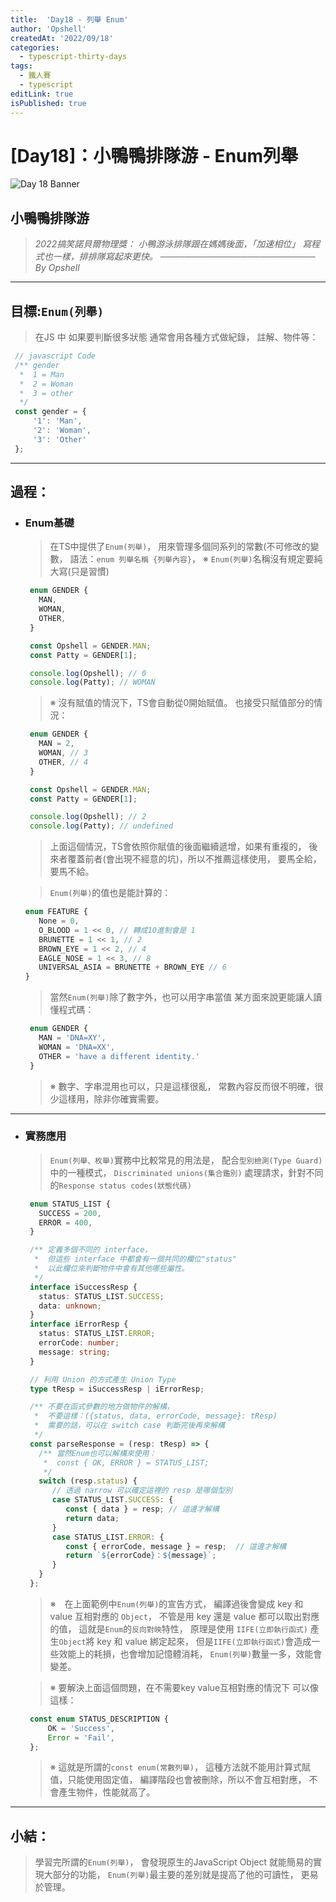 ```yaml
---
title:  'Day18 - 列舉 Enum'
author: 'Opshell'
createdAt: '2022/09/18'
categories:
  - typescript-thirty-days
tags:
  - 鐵人賽
  - typescript
editLink: true
isPublished: true
---
```


# [Day18]：小鴨鴨排隊游 - Enum列舉
![Day 18 Banner](https://ithelp.ithome.com.tw/upload/images/20220918/20109918LE2OXMGxeB.jpg)

## 小鴨鴨排隊游
> *2022搞笑諾貝爾物理獎：*
> *小鴨游泳排隊跟在媽媽後面，「加速相位」*
> *寫程式也一樣，排排隊寫起來更快。*
> *───────────────────────── By Opshell*

---
## 目標:`Enum(列舉)`
   > 在JS 中 如果要判斷很多狀態
   > 通常會用各種方式做紀錄，
   > 註解、物件等：
   ```javascript
    // javascript Code
    /** gender
     *  1 = Man
     *  2 = Woman
     *  3 = other
     */
    const gender = {
        '1': 'Man',
        '2': 'Woman',
        '3': 'Other'
    };
   ```

---
## 過程：
- ### Enum基礎
   > 在TS中提供了`Enum(列舉)`，
   > 用來管理多個同系列的常數(不可修改的變數，
   > 語法：`enum 列舉名稱 {列舉內容}`，
   > ※ `Enum(列舉)`名稱沒有規定要純大寫(只是習慣)
   ```typescript
    enum GENDER {
      MAN,
      WOMAN,
      OTHER,
    }

    const Opshell = GENDER.MAN;
    const Patty = GENDER[1];

    console.log(Opshell); // 0
    console.log(Patty); // WOMAN
   ```
   > ※ 沒有賦值的情況下，TS會自動從0開始賦值。
   >    也接受只賦值部分的情況：
   ```typescript
    enum GENDER {
      MAN = 2,
      WOMAN, // 3
      OTHER, // 4
    }

    const Opshell = GENDER.MAN;
    const Patty = GENDER[1];

    console.log(Opshell); // 2
    console.log(Patty); // undefined
   ```
   > 上面這個情況，TS會依照你賦值的後面繼續遞增，如果有重複的，
   > 後來者覆蓋前者(會出現不經意的坑)，所以不推薦這樣使用，
   > 要馬全給，要馬不給。

   > `Enum(列舉)`的值也是能計算的：
   ```typescript
   enum FEATURE {
      None = 0,
      O_BLOOD = 1 << 0, // 轉成10進制會是 1
      BRUNETTE = 1 << 1, // 2
      BROWN_EYE = 1 << 2, // 4
      EAGLE_NOSE = 1 << 3, // 8
      UNIVERSAL_ASIA = BRUNETTE + BROWN_EYE // 6
   }
   ```

   > 當然`Enum(列舉)`除了數字外，也可以用字串當值
   > 某方面來說更能讓人讀懂程式碼：
   ```typescript
    enum GENDER {
      MAN = 'DNA=XY',
      WOMAN = 'DNA=XX',
      OTHER = 'have a different identity.'
    }
   ```

   > ※ 數字、字串混用也可以，只是這樣很亂，
   >    常數內容反而很不明確，很少這樣用，除非你確實需要。

---
- ### 實務應用
   > `Enum(列舉、枚舉)`實務中比較常見的用法是，
   > 配合`型別檢測(Type Guard)`中的一種模式，
   > `Discriminated unions(集合鑑別)`
   > 處理請求，針對不同的`Response status codes(狀態代碼)`
   ```typescript
    enum STATUS_LIST {
      SUCCESS = 200,
      ERROR = 400,
    }

    /** 定義多個不同的 interface，
     *  但這些 interface 中都會有一個共同的欄位"status"
     *  以此欄位來判斷物件中會有其他哪些屬性。
     */
    interface iSuccessResp {
      status: STATUS_LIST.SUCCESS;
      data: unknown;
    }
    interface iErrorResp {
      status: STATUS_LIST.ERROR;
      errorCode: number;
      message: string;
    }

    // 利用 Union 的方式產生 Union Type
    type tResp = iSuccessResp | iErrorResp;

    /** 不要在函式參數的地方做物件的解構，
     *  不要這樣：({status, data, errorCode, message}: tResp)
     *  需要的話，可以在 switch case 判斷完後再來解構
     */
    const parseResponse = (resp: tResp) => {
      /** 當然Enum也可以解構來使用：
       *  const { OK, ERROR } = STATUS_LIST;
       */
      switch (resp.status) {
         // 透過 narrow 可以確定這裡的 resp 是哪個型別
         case STATUS_LIST.SUCCESS: {
            const { data } = resp; // 這邊才解構
            return data;
         }
         case STATUS_LIST.ERROR: {
            const { errorCode, message } = resp;  // 這邊才解構
            return `${errorCode}：${message}`;
         }
      }
    };
   ```
   > ※　在上面範例中`Enum(列舉)`的宣告方式，
   >    編譯過後會變成 key 和 value 互相對應的 `Object`，
   >    不管是用 key 還是 value 都可以取出對應的值，
   >    這就是`Enum`的`反向對映`特性，
   >    原理是使用 `IIFE(立即執行函式)` 產生`Object`將 key 和 value 綁定起來，
   >    但是`IIFE(立即執行函式)`會造成一些效能上的耗損，也會增加記憶體消耗，
   >    `Enum(列舉)`數量一多，效能會變差。

   > ※ 要解決上面這個問題，在不需要key value互相對應的情況下
   >    可以像這樣：
   ```typescript
    const enum STATUS_DESCRIPTION {
        OK = 'Success',
        Error = 'Fail',
    };
   ```
   > ※ 這就是所謂的`const enum(常數列舉)`，
   >    這種方法就不能用計算式賦值，只能使用固定值，
   >    編譯階段也會被刪除，所以不會互相對應，
   >    不會產生物件，性能就高了。

---
## 小結：
   > 學習完所謂的`Enum(列舉)`，
   > 會發現原生的JavaScript Object
   > 就能簡易的實現大部分的功能，
   > `Enum(列舉)`最主要的差別就是提高了他的可讀性，
   > 更易於管理。
